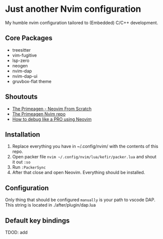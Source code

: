 # Just another Nvim configuration

My humble nvim configuration tailored to (Embedded) C/C++ development.

## Core Packages
 - treesitter
 - vim-fugitive
 - lsp-zero
 - neogen
 - nvim-dap
 - nvim-dap-ui
 - gruvbox-flat theme

## Shoutouts
 - [The Primeagen - Neovim From Scratch](https://www.youtube.com/watch?v=w7i4amO_zaE)
 - [The Primeagen Nvim repo](https://github.com/ThePrimeagen/init.lua)
 - [How to debug like a PRO using Neovim](https://miguelcrespo.co/posts/how-to-debug-like-a-pro-using-neovim/)

## Installation 
1. Replace everything you have in ~/.config/nvim/ with the contents of this repo.
2. Open packer file ```nvim ~/.config/nvim/lua/kefir/packer.lua``` and shout it out ```:so```
3. Run ```:PackerSync```
4. After that close and open Neovim. Everything should be installed.

## Configuration
Only thing that should be configured `manually` is your path to vscode DAP.
This string is located in ./after/plugin/dap.lua

## Default key bindings
TDOD: add
